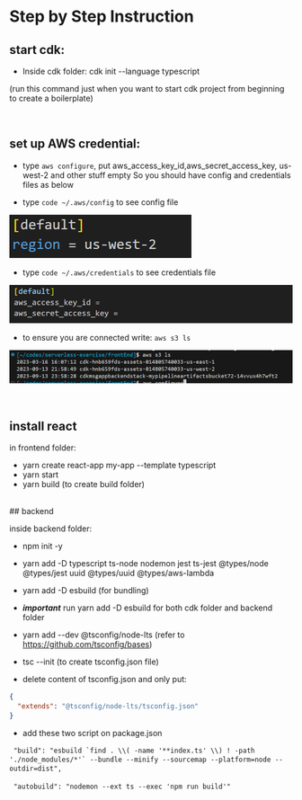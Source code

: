 # Step by Step Instruction

## start cdk:

- Inside cdk folder: cdk init --language typescript

(run this command just when you want to start cdk project from beginning to create a boilerplate)

<br />

## set up AWS credential:

- type `aws configure`, put aws_access_key_id,aws_secret_access_key, us-west-2 and other stuff empty
  So you should have config and credentials files as below

- type `code ~/.aws/config` to see config file

![Alt text](image-3.png)

- type `code ~/.aws/credentials` to see credentials file

![Alt text](image-5.png)

- to ensure you are connected write: `aws s3 ls`

![Alt text](image-4.png)

<br />

## install react

in frontend folder:

- yarn create react-app my-app --template typescript
- yarn start
- yarn build (to create build folder)

<br />
## backend

inside backend folder:

- npm init -y
- yarn add -D typescript ts-node nodemon jest ts-jest @types/node @types/jest uuid @types/uuid @types/aws-lambda
- yarn add -D esbuild (for bundling)
- **_important_** run yarn add -D esbuild for both cdk folder and backend folder

- yarn add --dev @tsconfig/node-lts (refer to https://github.com/tsconfig/bases)
- tsc --init (to create tsconfig.json file)
- delete content of tsconfig.json and only put:

```json
{
  "extends": "@tsconfig/node-lts/tsconfig.json"
}
```

- add these two script on package.json

```
 "build": "esbuild `find . \\( -name '**index.ts' \\) ! -path './node_modules/*'` --bundle --minify --sourcemap --platform=node --outdir=dist",

 "autobuild": "nodemon --ext ts --exec 'npm run build'"

```
